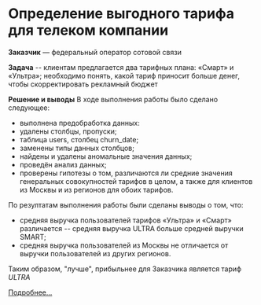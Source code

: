# Определение выгодного тарифа для телеком компании
**Заказчик** — федеральный оператор сотовой связи  
  
**Задача** -- клиентам предлагается два тарифных плана: «Смарт» и «Ультра»; необходимо понять, какой тариф приносит больше денег, чтобы скорректировать рекламный бюджет
  
**Решение и выводы**
В ходе выполнения работы было сделано следующее:
- выполнена предобработка данных:
 - удалены столбцы, пропуски;
 - таблица users, столбец churn_date;
 - заменены типы данных столбцов;
 - найдены и удалены аномальные значения данных; 
- проведён анализ данных;
- проверены гипотезы о том, различаются ли средние значения генеральных совокупностей тарифов в целом, а также для клиентов из Москвы и из регионов для обоих тарифов.
  
По резултатам выполнения работы были сделаны выводы о том, что:
- средняя выручка пользователей тарифов «Ультра» и «Смарт» различается -- средняя выручка ULTRA больше средней выручки SMART;
- средняя выручка пользователей из Москвы не отличается от выручки пользователей из других регионов.

Таким образом, "лучше", прибыльнее для Заказчика является тариф *ULTRA*

[Подробнее...](Project_03.ipynb)
